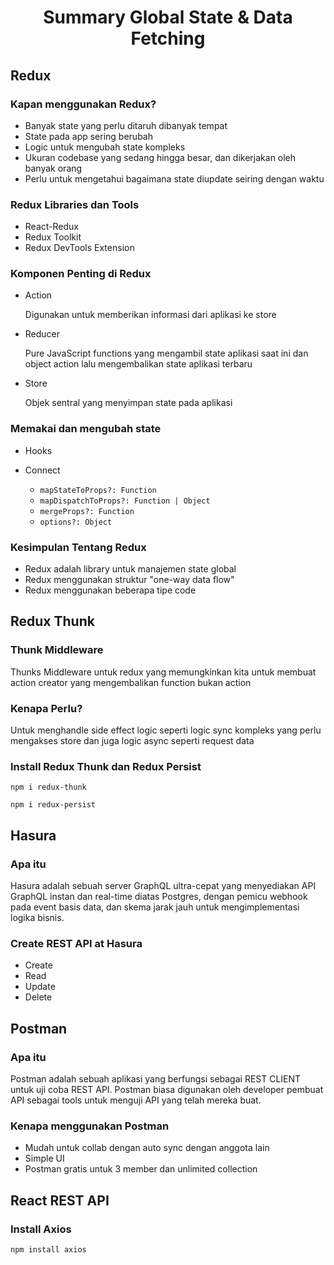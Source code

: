 <center>

# Summary Global State & Data Fetching

</center>

## Redux

### Kapan menggunakan Redux?

* Banyak state yang perlu ditaruh dibanyak tempat
* State pada app sering berubah
* Logic untuk mengubah state kompleks
* Ukuran codebase yang sedang hingga besar, dan dikerjakan oleh banyak orang
* Perlu untuk mengetahui bagaimana state diupdate seiring dengan waktu

### Redux Libraries dan Tools

* React-Redux
* Redux Toolkit
* Redux DevTools Extension

### Komponen Penting di Redux

* Action

    Digunakan untuk memberikan informasi dari aplikasi ke store

* Reducer

    Pure JavaScript functions yang mengambil state aplikasi saat ini dan object action lalu mengembalikan state aplikasi terbaru

* Store

    Objek sentral yang menyimpan state pada aplikasi 

### Memakai dan mengubah state

* Hooks
* Connect

    * `mapStateToProps?: Function`
    * `mapDispatchToProps?: Function | Object`
    * `mergeProps?: Function`
    * `options?: Object`

### Kesimpulan Tentang Redux

* Redux adalah library untuk manajemen state global
* Redux menggunakan struktur "one-way data flow"
* Redux menggunakan beberapa tipe code

## Redux Thunk

### Thunk Middleware

Thunks Middleware untuk redux yang memungkinkan kita untuk membuat action creator yang mengembalikan function bukan action

### Kenapa Perlu?

Untuk menghandle side effect logic seperti logic sync kompleks yang perlu mengakses store dan juga logic async seperti request data

### Install Redux Thunk dan Redux Persist

`npm i redux-thunk`

`npm i redux-persist`

## Hasura

### Apa itu

Hasura  adalah sebuah server GraphQL ultra-cepat yang menyediakan API GraphQL instan dan real-time diatas Postgres, dengan pemicu webhook pada event basis data, dan skema jarak jauh untuk mengimplementasi logika bisnis.

### Create REST API at Hasura

* Create
* Read
* Update
* Delete

## Postman

### Apa itu

Postman adalah sebuah aplikasi yang berfungsi sebagai REST CLIENT untuk uji coba REST API. Postman biasa digunakan oleh developer pembuat API sebagai tools untuk menguji API yang telah mereka buat.

### Kenapa menggunakan Postman

* Mudah untuk collab dengan auto sync dengan anggota lain
* Simple UI
* Postman gratis untuk 3 member dan unlimited collection

## React REST API

### Install Axios

`npm install axios`

